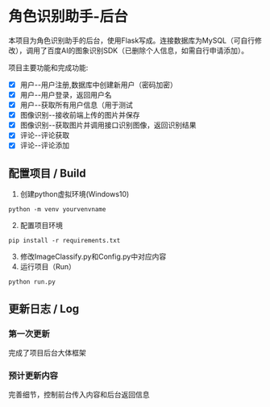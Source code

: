 # 角色识别助手-后台
本项目为角色识别助手的后台，使用Flask写成。连接数据库为MySQL（可自行修改），调用了百度AI的图象识别SDK（已删除个人信息，如需自行申请添加）。

项目主要功能和完成功能:
- [x] 用户--用户注册,数据库中创建新用户（密码加密）
- [x] 用户--用户登录，返回用户名
- [x] 用户--获取所有用户信息（用于测试
- [x] 图像识别--接收前端上传的图片并保存
- [x] 图像识别--获取图片并调用接口识别图像，返回识别结果
- [x] 评论--评论获取
- [x] 评论--评论添加

## 配置项目 / Build
1. 创建python虚拟环境(Windows10)
```
python -m venv yourvenvname
```
2. 配置项目环境
```
pip install -r requirements.txt
```
3. 修改ImageClassify.py和Config.py中对应内容
4. 运行项目（Run）
```
python run.py
```

## 更新日志 / Log
### 第一次更新
完成了项目后台大体框架
### 预计更新内容
完善细节，控制前台传入内容和后台返回信息
